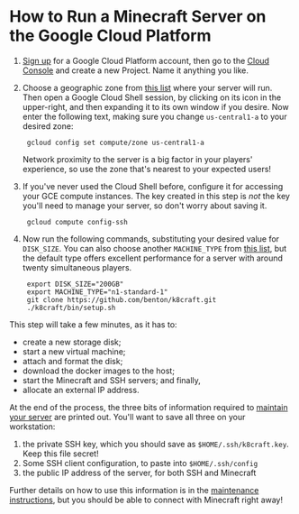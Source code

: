 How to Run a Minecraft Server on the Google Cloud Platform
======

1. [Sign up][1] for a Google Cloud Platform account, then go to the [Cloud Console][2] and create a new Project. Name it anything you like.

2. Choose a geographic zone from [this list][3] where your server will run. Then open a Google Cloud Shell session, by clicking on its icon in the upper-right, and then expanding it to its own window if you desire. Now enter the following text, making sure you change `us-central1-a` to your desired zone:

        gcloud config set compute/zone us-central1-a

    Network proximity to the server is a big factor in your players' experience, so use the zone that's nearest to your expected users!

3. If you've never used the Cloud Shell before, configure it for accessing your GCE compute instances. The key created in this step is *not* the key you'll need to manage your server, so don't worry about saving it.

        gcloud compute config-ssh

4. Now run the following commands, substituting your desired value for `DISK_SIZE`. You can also choose another `MACHINE_TYPE` from [this list][5], but the default type offers excellent performance for a server with around twenty simultaneous players.

        export DISK_SIZE="200GB"
        export MACHINE_TYPE="n1-standard-1"
        git clone https://github.com/benton/k8craft.git
        ./k8craft/bin/setup.sh

  This step will take a few minutes, as it has to:
  * create a new storage disk;
  * start a new virtual machine;
  * attach and format the disk;
  * download the docker images to the host;
  * start the Minecraft and SSH servers; and finally,
  * allocate an external IP address.

  At the end of the process, the three bits of information required to [maintain your server][4] are printed out. You'll want to save all three on your workstation:

  1. the private SSH key, which you should save as `$HOME/.ssh/k8craft.key`. Keep this file secret!
  2. Some SSH client configuration, to paste into `$HOME/.ssh/config`
  3. the public IP address of the server, for both SSH and Minecraft

  Further details on how to use this information is in the [maintenance instructions][4], but you should be able to connect with Minecraft right away!


[1]:https://cloud.google.com/free-trial/
[2]:https://console.cloud.google.com/home/dashboard
[3]:https://cloud.google.com/compute/images/zones_diagram.svg
[4]:https://github.com/benton/k8craft/blob/master/doc/maintenance.md
[5]:https://cloud.google.com/compute/docs/machine-types
